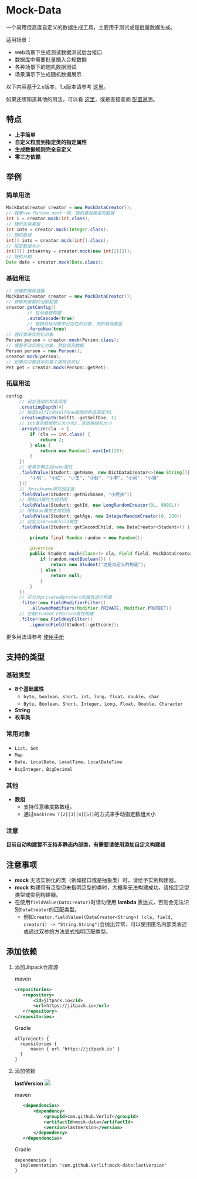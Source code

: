# Mock-Data

一个易用但高度自定义的数据生成工具，主要用于测试或是批量数据生成。

适用场景：

- web场景下生成测试数据测试后台接口
- 数据库中需要批量插入合规数据
- 各种场景下的随机数据测试
- 场景演示下生成随机数据展示

以下内容基于2.x版本，1.x版本请参考 [这里](readme-1.x.md)。

如果还想知道其他的用法，可以看 [这里](docs/2.x/Directions.md)，或是直接查阅 [配置说明](docs/2.x/MockConfig.md)。

## 特点

- __上手简单__
- __自定义粒度到指定类的指定属性__
- __生成数据规则完全自定义__
- __零三方依赖__

## 举例

### 简单用法

   ```java
   MockDataCreator creator = new MockDataCreator();
   // 就像new Random.next一样，随机基础类型的数据
   int i = creator.mock(int.class);
   // 随机包装类型
   int inte = creator.mock(Integer.class);
   // 随机数组
   int[] ints = creator.mock(int[].class);
   // 指定数组大小
   int[][] intsArray = creator.mock(new int[2][3]);
   // 随机日期
   Date date = creator.mock(Date.class);
   ```

### 基础用法

   ```java
   // 创建数据构造器
   MockDataCreator creator = new MockDataCreator();
   // 获取构造器的当前配置
   creator.getConfig()
           // 自动级联构建
           .autoCascade(true)
           // 替换目标对象中已存在的对象，例如基础类型
           .forceNew(true)
   // 通过类来实例化对象
   Person person = creator.mock(Person.class);
   // 或是手动实例化对象，然后填充数据
   Person person = new Person();
   creator.mock(person);
   // 如果你只要其中的某个属性也可以
   Pet pet = creator.mock(Person::getPet);
   ```

### 拓展用法

   ```java
   config
        // 设定通用的构造深度
        .creatingDepth(4)
        // 指定SelfIt的selfOne属性的构造深度为1
        .creatingDepth(SelfIt::getSelfOne, 1)
        // int类的数组默认大小为2，其他类随机大小
        .arraySize(cla -> {
            if (cla == int.class) {
                return 2;
            } else {
                return new Random().nextInt(10);
            }
        })
        // 使用字典生成name属性
        .fieldValue(Student::getName, new DictDataCreator<>(new String[]{
            "小明", "小红", "小王", "小赵", "小李", "小周", "小强"
        }))
        // 为nickname填充固定值
        .fieldValue(Student::getNickname, "小屁孩"))
        // 限制id属性生成范围
        .fieldValue(Student::getId, new LongRandomCreator(0L, 9999L))
        // 限制age属性生成范围
        .fieldValue(Student::getAge, new IntegerRandomCreator(0, 200))
        // 自定义secondChild属性
        .fieldValue(Student::getSecondChild, new DataCreator<Student>() {

            private final Random random = new Random();

            @Override
            public Student mock(Class<?> cla, Field field, MockDataCreator.Creator creator) {
                if (random.nextBoolean()) {
                    return new Student("这是自定义的构造");
                } else {
                    return null;
                }
            }
        })
        // 只允许private或protect的属性进行构建
        .filter(new FieldModifierFilter()
            .allowedModifiers(Modifier.PRIVATE, Modifier.PROTECT))
        // 忽略Student下的score属性构建
        .filter(new FieldKeyFilter()
            .ignoredField(Student::getScore));
   ```

更多用法请参考 [使用手册](docs/2.x/Directions.md)

## 支持的类型

### 基础类型

- __8个基础属性__
   - `byte`、`boolean`、`short`、`int`、`long`、`float`、`double`、`char`
   - `Byte`、`Boolean`、`Short`、`Integer`、`Long`、`Float`、`Double`、`Character`
- __String__
- __枚举类__

### 常用对象

- `List`、`Set`
- `Map`
- `Date`、`LocalDate`、`LocalTime`、`LocalDateTime`
- `BigInteger`、`BigDecimal`

### 其他

- __数组__
   - 支持任意维度数数组。
   - 通过`mock(new T[2][3][4][5])`的方式来手动指定数组大小

### 注意

__目前自动构建暂不支持非静态内部类，有需要请使用添加自定义构建器__

## 注意事项

- __mock__ 无法实例化的类（例如接口或是抽象类）时，请给予实例构建器。
- __mock__ 构建带有泛型但未指明泛型的类时，大概率无法构建成功，请指定泛型类型或实例构建器。
- 在使用`fieldValue(DataCreator)`时请勿使用 __lambda__ 表达式，否则会无法识别`DataCreator`的匹配类型。
  - 例如`creator.fieldValue((DataCreator<String>) (cla, field, creator1) -> "String.String")`会抛出异常，可以使用匿名内部类表述或通过双参的方法显式指明匹配类型。

## 添加依赖

1. 添加Jitpack仓库源

   maven

    ```xml
    <repositories>
       <repository>
           <id>jitpack.io</id>
           <url>https://jitpack.io</url>
       </repository>
    </repositories>
    ```

   Gradle

    ```text
    allprojects {
      repositories {
          maven { url 'https://jitpack.io' }
      }
    }
    ```

2. 添加依赖

   __lastVersion__ [![](https://jitpack.io/v/Verlif/mock-data.svg)](https://jitpack.io/#Verlif/mock-data)

   maven

   ```xml
      <dependencies>
          <dependency>
              <groupId>com.github.Verlif</groupId>
              <artifactId>mock-data</artifactId>
              <version>lastVersion</version>
          </dependency>
      </dependencies>
   ```

   Gradle

   ```text
   dependencies {
     implementation 'com.github.Verlif:mock-data:lastVersion'
   }
   ```
